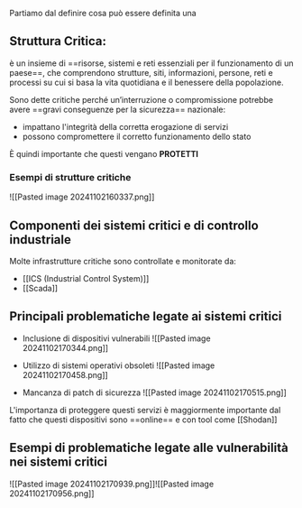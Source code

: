 Partiamo dal definire cosa può essere definita una 
## **Struttura Critica**:
è un insieme di ==risorse, sistemi e reti essenziali per il funzionamento di un paese==, che comprendono strutture, siti, informazioni, persone, reti e processi su cui si basa la vita quotidiana e il benessere della popolazione.

Sono dette critiche perché un’interruzione o compromissione potrebbe avere ==gravi conseguenze per la sicurezza== nazionale:
- impattano l'integrità della corretta erogazione di servizi
- possono compromettere il corretto funzionamento dello stato

È quindi importante che questi vengano **PROTETTI**

### Esempi di strutture critiche
![[Pasted image 20241102160337.png]]

## Componenti dei sistemi critici e di controllo industriale
Molte infrastrutture critiche sono controllate e monitorate da:
- [[ICS (Industrial Control System)]]
- [[Scada]]

## Principali problematiche legate ai sistemi critici
-  Inclusione di dispositivi vulnerabili
	![[Pasted image 20241102170344.png]]

- Utilizzo di sistemi operativi obsoleti
  ![[Pasted image 20241102170458.png]]
  
- Mancanza di patch di sicurezza
  ![[Pasted image 20241102170515.png]]

L'importanza di proteggere questi servizi è maggiormente importante dal fatto che questi dispositivi sono ==online== e con tool come [[Shodan]] 

## Esempi di problematiche legate alle vulnerabilità nei sistemi critici
![[Pasted image 20241102170939.png]]![[Pasted image 20241102170956.png]]